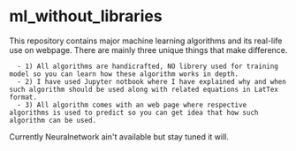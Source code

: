 # ml_without_libraries
This repository contains major machine learning algorithms and its real-life use on webpage. There are mainly three unique things that make difference. 

      - 1) All algorithms are handicrafted, NO librery used for training model so you can learn how these algorithm works in depth. 
      - 2) I have used Jupyter notbook where I have explained why and when such algorithm should be used along with related equations in LatTex format. 
      - 3) All algorithm comes with an web page where respective algorithms is used to predict so you can get idea that how such algorithm can be used.
Currently Neuralnetwork ain't available but stay tuned it will.
